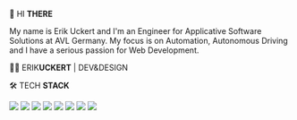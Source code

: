 👋 HI **THERE**

My name is Erik Uckert and I'm an Engineer for Applicative Software Solutions at AVL Germany. My focus is on Automation, Autonomous Driving and I have a serious passion for Web Development.


🧑‍💻 ERIK**UCKERT** | DEV&DESIGN

🛠️ TECH **STACK**

![](https://img.shields.io/badge/Structural-HTML5-informational?style=flat&logo=html5&logoColor=white&color=2bbc8a)
![](https://img.shields.io/badge/Style-CSS-informational?style=flat&logo=css3&logoColor=white&color=2bbc8a)
![](https://img.shields.io/badge/Behavior-JAVASCRIPT-informational?style=flat&logo=javascript&logoColor=white&color=2bbc8a)
![](https://img.shields.io/badge/Automation-PYTHON-informational?style=flat&logo=python&logoColor=white&color=2bbc8a)
![](https://img.shields.io/badge/Automation-C++-informational?style=flat&logo=c%2B%2B&&logoColor=white&color=2bbc8a)
![](https://img.shields.io/badge/Frontend-VUE.JS-informational?style=flat&logo=vue-dot-js&logoColor=white&color=2bbc8a)
![](https://img.shields.io/badge/Backend-FLASK-informational?style=flat&logo=flask&logoColor=white&color=2bbc8a)
![](https://img.shields.io/badge/Documentation-MARKDOWN-informational?style=flat&logo=markdown&logoColor=white&color=2bbc8a)
